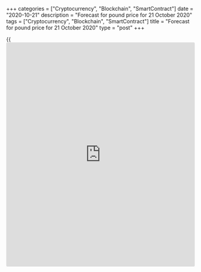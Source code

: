 +++
categories = ["Cryptocurrency", "Blockchain", "SmartContract"]
date = "2020-10-21"
description = "Forecast for pound price for 21 October 2020"
tags = ["Cryptocurrency", "Blockchain", "SmartContract"]
title = "Forecast for pound price for 21 October 2020"
type = "post"
+++

{{<iframe id="large-banner" src="https://www.bounty.group/#slide=5.0" width="100%" height="600" scrolling="no" style="border: 0px solid rgb(216, 221, 230); border-radius: 3px;">}}

2020-10-21

2020-10-21

Pound: there’s always hope. Analysis as of 21.10.2020Dmitri Demidenko

The pound appears to have used a vaccine: it doesn’t react to negative
Brexit headlines and believes that a no matter what deal will be signed.
Let’s discuss that and make a trading plan for [GBPUSD][1].

## Monthly fundamental forecast for pound

Both parties should make an effort to reach a result. The European Union
and Britain understand the consequences of an economic breakup provoked
by a no-deal Brexit. However, Boris Johnson’s behaviour has been
provocative, and Brussels excuses that. Why? They know that the British
PM has to gain the eurosceptics’ favour, which is hard to do. As a
result, London’s loud statements are seen as nothing but showing-off.
Investors don’t believe Johnson’s single word and the pound remains
stable, even if the talks appear to have ended in a deadlock.

After the 2016 Brexit referendum, the traders grew immune to Brexit
[news](https://www.letsplayfx.com/blog/forex-news-website/). The same story repeated itself every year: one had to live through
a hopeless period and then catch a chance at the last moment, exploiting
the [GBPUSD][1]’s hike after breakout [news](https://www.letsplayfx.com/blog/forex-news-website/). For example, that happened
in autumn 2019, when Boris Johnson induced Brussels to sign an
agreement, threatening not to extend the prolongation period. That will
probable happen again now. That’s why Johnson’saying that Michel Barnier
shouldn’t come to London without any constructive suggestions (i.e.
concessions) is read as an artificial provocation.

The belief in a Brexit deal allows the pound to grow even amid the
economy’s weakness and rumor of negative rates introduction. According
to the Bloomberg’s leading indicators, the eurozone’s recovery is
slowing down, the US is gradually catching up with Europe, and the UK is
the worst preformer.

### GDP recovery dynamics



 _Source: Bloomberg._

Thus, it’s unsurprising that member of Monetary Policy Committee Gertjan
Vlieghe says openly he is ready to support a QE extension worth £745
billion, and demands a deeper study of negative rates’ impact on the
economy.

Even Moody’s downgrade of the UK sovereign debt rating doesn’t help
[GBPUSD][1] bears, although it’s supposed to withdraw money from the UK
debt market.  In fact, the rating is still above the junk level, and the
BoE is buying out securities so passionately, that a price fall isn’t a
discussion topic.

Donald Trump’s loss of reputation supports [GBPUSD ][1]bulls. According
to Financial Times’ and Peterson Fund’s latest surveys, 46% of Americans
think the current president’s policies harmed the economy. Thus, market
pessimists prevail, for the first time since the beginning of 2020.
Before COVID-19 locked down the States in March, the optimists had a
11-point advantage.

### Range of opinions of Trump’s influence on economy

 _Source: Financial Times._

A solid economy is perhaps Trump’s most powerful argument for re-
election. If he’s losing his ground there, the White House may be
expected to change its tenant. And [investor](https://www.fintechee.com/tutorial-for-forex-trading/investor-mode/)s got used to the fact that
what is bad for Trump is bad for the dollar too.

### Monthly trading plan for [**GBPUSD**][1]

A Brexit deal and the US Blue Wave may have brought [GBPUSD][1] to 1.34
as early as by mid-November. Continue buying the pound at pullbacks.

* * *

P.S. Did you like my article? Share it in social networks: it will be
the best “thank you" :)

Ask me questions and comment below. I’ll be glad to answer your
questions and give necessary explanations.

 **Useful links:**

  * I recommend trying to trade with a reliable broker [here][2]. The system allows you to trade by yourself or copy successful traders from all across the globe.
  * Use my promo-code BLOG for getting deposit bonus 50% on LiteForex platform. Just enter this code in the appropriate field while [depositing][3] your trading account.
  * Telegram chat for traders: <t.me/liteforexengchat>. We are sharing the signals and trading experience
  * Telegram channel with high-quality analytics, Forex reviews, training articles, and other useful things for traders <t.me/liteforex>



## Price chart of GBPUSD in real time mode

The content of this article reflects the author’s opinion and does not
necessarily reflect the official position of LiteForex. The material
published on this page is provided for informational purposes only and
should not be considered as the provision of investment advice for the
purposes of Directive 2004/39/EC.

Rate this article:

{{value}}

( {{count}} {{title}} )

   1. my.liteforex.com/trading/chart?symbol=GBPUSD&returnUrl=true
   2. my.liteforex.com/?category=analysts-opinions&slug=pound-theres-always-hope-analysis-as-of-21102020&openPopup=%2Fregistration%2Fpopup&utm_source=blog&utm_medium=article&utm_campaign=bonus
   3. my.liteforex.com/deposit/?category=analysts-opinions&slug=pound-theres-always-hope-analysis-as-of-21102020&promo_code=BLOG&utm_source=blog&utm_medium=article&utm_campaign=bonus